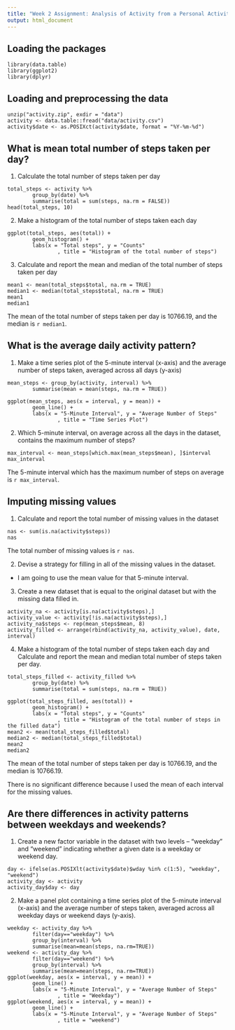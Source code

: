 ```yaml
---
title: "Week 2 Assignment: Analysis of Activity from a Personal Activity Monitoring Device"
output: html_document
---
```


## Loading the packages
```{r , message = FALSE, warning = FALSE}
library(data.table)
library(ggplot2)
library(dplyr)
```


## Loading and preprocessing the data
```{r}
unzip("activity.zip", exdir = "data")
activity <- data.table::fread("data/activity.csv")
activity$date <- as.POSIXct(activity$date, format = "%Y-%m-%d")
```


## What is mean total number of steps taken per day?  

1. Calculate the total number of steps taken per day  
```{r, message = FALSE, warning = FALSE}
total_steps <- activity %>%
        group_by(date) %>%
        summarise(total = sum(steps, na.rm = FALSE))
head(total_steps, 10)
```

2. Make a histogram of the total number of steps taken each day  
```{r, message = FALSE, warning = FALSE}
ggplot(total_steps, aes(total)) +
        geom_histogram() +
        labs(x = "Total steps", y = "Counts"
                , title = "Histogram of the total number of steps")
```

3. Calculate and report the mean and median of the total number of steps taken per day  
```{r}
mean1 <- mean(total_steps$total, na.rm = TRUE)
median1 <- median(total_steps$total, na.rm = TRUE)
mean1
median1
```

The mean of the total number of steps taken per day is 10766.19, and the median is `r median1`.


## What is the average daily activity pattern?  

1. Make a time series plot of the 5-minute interval (x-axis) and the average number of steps taken, averaged across all days (y-axis)  
```{r, message = FALSE, warning = FALSE}
mean_steps <- group_by(activity, interval) %>% 
        summarise(mean = mean(steps, na.rm = TRUE))

ggplot(mean_steps, aes(x = interval, y = mean)) +
        geom_line() +
        labs(x = "5-Minute Interval", y = "Average Number of Steps"
                , title = "Time Series Plot")
```

2. Which 5-minute interval, on average across all the days in the dataset, contains the maximum number of steps?  
```{r}
max_interval <- mean_steps[which.max(mean_steps$mean), ]$interval
max_interval
```

The 5-minute interval which has the maximum number of steps on average is `r max_interval`.  


## Imputing missing values  

1. Calculate and report the total number of missing values in the dataset  
```{r}
nas <- sum(is.na(activity$steps))
nas
```

The total number of missing values is `r nas`.  

2. Devise a strategy for filling in all of the missing values in the dataset.  
* I am going to use the mean value for that 5-minute interval.  
3. Create a new dataset that is equal to the original dataset but with the missing data filled in.  

```{r}
activity_na <- activity[is.na(activity$steps),]
activity_value <- activity[!is.na(activity$steps),]
activity_na$steps <- rep(mean_steps$mean, 8)
activity_filled <- arrange(rbind(activity_na, activity_value), date, interval)
```

4. Make a histogram of the total number of steps taken each day and Calculate and report the mean and median total number of steps taken per day.  

```{r, message = FALSE, warning = FALSE}
total_steps_filled <- activity_filled %>%
        group_by(date) %>%
        summarise(total = sum(steps, na.rm = TRUE))

ggplot(total_steps_filled, aes(total)) +
        geom_histogram() +
        labs(x = "Total steps", y = "Counts"
                , title = "Histogram of the total number of steps in the filled data")
mean2 <- mean(total_steps_filled$total)
median2 <- median(total_steps_filled$total)
mean2
median2
```

The mean of the total number of steps taken per day is 10766.19, and the median is 10766.19.  

There is no significant difference because I used the mean of each interval for the missing values.  

## Are there differences in activity patterns between weekdays and weekends?  

1. Create a new factor variable in the dataset with two levels – “weekday” and “weekend” indicating whether a given date is a weekday or weekend day.  
```{r}
day <- ifelse(as.POSIXlt(activity$date)$wday %in% c(1:5), "weekday", "weekend")
activity_day <- activity
activity_day$day <- day
```

2. Make a panel plot containing a time series plot of the 5-minute interval (x-axis) and the average number of steps taken, averaged across all weekday days or weekend days (y-axis).  
```{r, message = FALSE, warning = FALSE}
weekday <- activity_day %>%
        filter(day=="weekday") %>%
        group_by(interval) %>%
        summarise(mean=mean(steps, na.rm=TRUE))
weekend <- activity_day %>%
        filter(day=="weekend") %>%
        group_by(interval) %>%
        summarise(mean=mean(steps, na.rm=TRUE))
ggplot(weekday, aes(x = interval, y = mean)) +
        geom_line() +
        labs(x = "5-Minute Interval", y = "Average Number of Steps"
                , title = "Weekday")
ggplot(weekend, aes(x = interval, y = mean)) +
        geom_line() +
        labs(x = "5-Minute Interval", y = "Average Number of Steps"
                , title = "weekend")
```